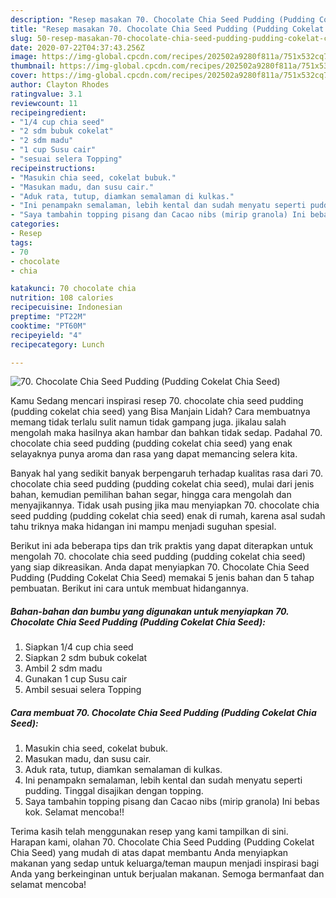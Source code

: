 ```yaml
---
description: "Resep masakan 70. Chocolate Chia Seed Pudding (Pudding Cokelat Chia Seed) | Cara Membuat 70. Chocolate Chia Seed Pudding (Pudding Cokelat Chia Seed) Yang Mudah Dan Praktis"
title: "Resep masakan 70. Chocolate Chia Seed Pudding (Pudding Cokelat Chia Seed) | Cara Membuat 70. Chocolate Chia Seed Pudding (Pudding Cokelat Chia Seed) Yang Mudah Dan Praktis"
slug: 50-resep-masakan-70-chocolate-chia-seed-pudding-pudding-cokelat-chia-seed-cara-membuat-70-chocolate-chia-seed-pudding-pudding-cokelat-chia-seed-yang-mudah-dan-praktis
date: 2020-07-22T04:37:43.256Z
image: https://img-global.cpcdn.com/recipes/202502a9280f811a/751x532cq70/70-chocolate-chia-seed-pudding-pudding-cokelat-chia-seed-foto-resep-utama.jpg
thumbnail: https://img-global.cpcdn.com/recipes/202502a9280f811a/751x532cq70/70-chocolate-chia-seed-pudding-pudding-cokelat-chia-seed-foto-resep-utama.jpg
cover: https://img-global.cpcdn.com/recipes/202502a9280f811a/751x532cq70/70-chocolate-chia-seed-pudding-pudding-cokelat-chia-seed-foto-resep-utama.jpg
author: Clayton Rhodes
ratingvalue: 3.1
reviewcount: 11
recipeingredient:
- "1/4 cup chia seed"
- "2 sdm bubuk cokelat"
- "2 sdm madu"
- "1 cup Susu cair"
- "sesuai selera Topping"
recipeinstructions:
- "Masukin chia seed, cokelat bubuk."
- "Masukan madu, dan susu cair."
- "Aduk rata, tutup, diamkan semalaman di kulkas."
- "Ini penampakn semalaman, lebih kental dan sudah menyatu seperti pudding. Tinggal disajikan dengan topping."
- "Saya tambahin topping pisang dan Cacao nibs (mirip granola) Ini bebas kok. Selamat mencoba!!"
categories:
- Resep
tags:
- 70
- chocolate
- chia

katakunci: 70 chocolate chia 
nutrition: 108 calories
recipecuisine: Indonesian
preptime: "PT22M"
cooktime: "PT60M"
recipeyield: "4"
recipecategory: Lunch

---
```



![70. Chocolate Chia Seed Pudding (Pudding Cokelat Chia Seed)](https://img-global.cpcdn.com/recipes/202502a9280f811a/751x532cq70/70-chocolate-chia-seed-pudding-pudding-cokelat-chia-seed-foto-resep-utama.jpg)

Kamu Sedang mencari inspirasi resep 70. chocolate chia seed pudding (pudding cokelat chia seed) yang Bisa Manjain Lidah? Cara membuatnya memang tidak terlalu sulit namun tidak gampang juga. jikalau salah mengolah maka hasilnya akan hambar dan bahkan tidak sedap. Padahal 70. chocolate chia seed pudding (pudding cokelat chia seed) yang enak selayaknya punya aroma dan rasa yang dapat memancing selera kita.

Banyak hal yang sedikit banyak berpengaruh terhadap kualitas rasa dari 70. chocolate chia seed pudding (pudding cokelat chia seed), mulai dari jenis bahan, kemudian pemilihan bahan segar, hingga cara mengolah dan menyajikannya. Tidak usah pusing jika mau menyiapkan 70. chocolate chia seed pudding (pudding cokelat chia seed) enak di rumah, karena asal sudah tahu triknya maka hidangan ini mampu menjadi suguhan spesial.




Berikut ini ada beberapa tips dan trik praktis yang dapat diterapkan untuk mengolah 70. chocolate chia seed pudding (pudding cokelat chia seed) yang siap dikreasikan. Anda dapat menyiapkan 70. Chocolate Chia Seed Pudding (Pudding Cokelat Chia Seed) memakai 5 jenis bahan dan 5 tahap pembuatan. Berikut ini cara untuk membuat hidangannya.

<!--inarticleads1-->

##### Bahan-bahan dan bumbu yang digunakan untuk menyiapkan 70. Chocolate Chia Seed Pudding (Pudding Cokelat Chia Seed):

1. Siapkan 1/4 cup chia seed
1. Siapkan 2 sdm bubuk cokelat
1. Ambil 2 sdm madu
1. Gunakan 1 cup Susu cair
1. Ambil sesuai selera Topping




<!--inarticleads2-->

##### Cara membuat 70. Chocolate Chia Seed Pudding (Pudding Cokelat Chia Seed):

1. Masukin chia seed, cokelat bubuk.
1. Masukan madu, dan susu cair.
1. Aduk rata, tutup, diamkan semalaman di kulkas.
1. Ini penampakn semalaman, lebih kental dan sudah menyatu seperti pudding. Tinggal disajikan dengan topping.
1. Saya tambahin topping pisang dan Cacao nibs (mirip granola) Ini bebas kok. Selamat mencoba!!




Terima kasih telah menggunakan resep yang kami tampilkan di sini. Harapan kami, olahan 70. Chocolate Chia Seed Pudding (Pudding Cokelat Chia Seed) yang mudah di atas dapat membantu Anda menyiapkan makanan yang sedap untuk keluarga/teman maupun menjadi inspirasi bagi Anda yang berkeinginan untuk berjualan makanan. Semoga bermanfaat dan selamat mencoba!
